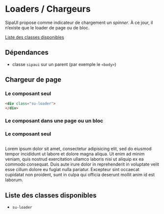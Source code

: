 # Loaders / Chargeurs

SipaUI propose comme indicateur de chargement un *spinner*. À ce jour, il n’existe que le loader de page ou de bloc.

<a href="#liste-classes" target="_self" class="link-button">Liste des classes disponibles</a>


<div class="dependances">
																							
## Dépendances
- classe `sipaui` sur un parent (par exemple le `<body>`)

</div>


<!-- STORY -->

## Chargeur de page

### Le composant seul
```html
<div class="su-loader">
</div>
```

<div class="sipaui">
	<div class="su-loader">
	</div>
</div>
	

### Le composant dans une page ou un bloc

### Le composant seul
```html

```

<div class="sipaui">
	<p>Lorem ipsum dolor sit amet, consectetur adipisicing elit, sed do eiusmod tempor incididunt ut labore et dolore magna aliqua. Ut enim ad minim veniam, quis nostrud exercitation ullamco laboris nisi ut aliquip ex ea commodo consequat. Duis aute irure dolor in reprehenderit in voluptate velit esse cillum dolore eu fugiat nulla pariatur. Excepteur sint occaecat cupidatat non proident, sunt in culpa qui officia deserunt mollit anim id est laborum.</p>
	<div class="su-page-loader">
		<div class="su-loader">
		</div>
	</div>
</div>

<div id="liste-classes">

## Liste des classes disponibles
- `su-loader`

</div>

